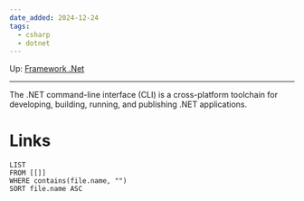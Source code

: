 ```yaml
---
date_added: 2024-12-24
tags:
  - csharp
  - dotnet
---
```

Up: [Framework .Net](Framework%20.Net.md)
___
  The .NET command-line interface (CLI) is a cross-platform toolchain for developing, building, running, and publishing .NET applications.
# Links
```dataview
LIST
FROM [[]]
WHERE contains(file.name, "")
SORT file.name ASC
```
